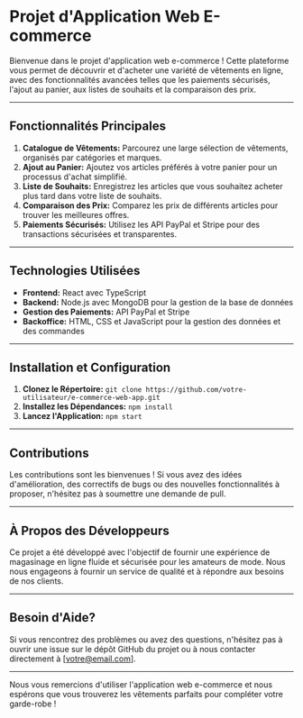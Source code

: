 #  Projet d'Application Web E-commerce

Bienvenue dans le projet d'application web e-commerce ! Cette plateforme vous permet de découvrir et d'acheter une variété de vêtements en ligne, avec des fonctionnalités avancées telles que les paiements sécurisés, l'ajout au panier, aux listes de souhaits et la comparaison des prix.

---

## Fonctionnalités Principales

1. **Catalogue de Vêtements:** Parcourez une large sélection de vêtements, organisés par catégories et marques.
2. **Ajout au Panier:** Ajoutez vos articles préférés à votre panier pour un processus d'achat simplifié.
3. **Liste de Souhaits:** Enregistrez les articles que vous souhaitez acheter plus tard dans votre liste de souhaits.
4. **Comparaison des Prix:** Comparez les prix de différents articles pour trouver les meilleures offres.
5. **Paiements Sécurisés:** Utilisez les API PayPal et Stripe pour des transactions sécurisées et transparentes.

---

## Technologies Utilisées

- **Frontend:** React avec TypeScript
- **Backend:** Node.js avec MongoDB pour la gestion de la base de données
- **Gestion des Paiements:** API PayPal et Stripe
- **Backoffice:** HTML, CSS et JavaScript pour la gestion des données et des commandes

---

## Installation et Configuration

1. **Clonez le Répertoire:** `git clone https://github.com/votre-utilisateur/e-commerce-web-app.git`
2. **Installez les Dépendances:** `npm install`
3. **Lancez l'Application:** `npm start`

---

## Contributions

Les contributions sont les bienvenues ! Si vous avez des idées d'amélioration, des correctifs de bugs ou des nouvelles fonctionnalités à proposer, n'hésitez pas à soumettre une demande de pull.

---

## À Propos des Développeurs

Ce projet a été développé avec l'objectif de fournir une expérience de magasinage en ligne fluide et sécurisée pour les amateurs de mode. Nous nous engageons à fournir un service de qualité et à répondre aux besoins de nos clients.

---

## Besoin d'Aide?

Si vous rencontrez des problèmes ou avez des questions, n'hésitez pas à ouvrir une issue sur le dépôt GitHub du projet ou à nous contacter directement à [votre@email.com].

---

Nous vous remercions d'utiliser l'application web e-commerce et nous espérons que vous trouverez les vêtements parfaits pour compléter votre garde-robe !
